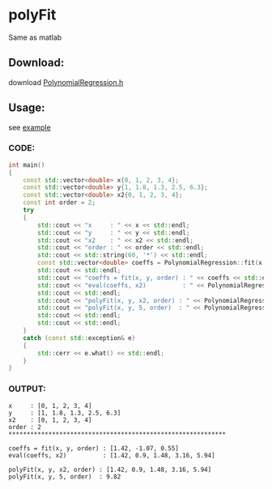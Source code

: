 # polyFit
Same as matlab

## Download:  
download [PolynomialRegression.h](https://github.com/MohammadRaziei/polyFit/raw/master/PolynomialRegression.h)  

## Usage:
see [example](https://github.com/MohammadRaziei/polyFit/raw/master/main.cpp)  

### CODE:  
```c++
int main()
{
    const std::vector<double> x{0, 1, 2, 3, 4};
    const std::vector<double> y{1, 1.8, 1.3, 2.5, 6.3};
    const std::vector<double> x2{0, 1, 2, 3, 4};
    const int order = 2;
    try
    {
        std::cout << "x     : " << x << std::endl;
        std::cout << "y     : " << y << std::endl;
        std::cout << "x2    : " << x2 << std::endl;
        std::cout << "order : " << order << std::endl;
        std::cout << std::string(60, '*') << std::endl;
        const std::vector<double> coeffs = PolynomialRegression::fit(x, y, order);
        std::cout << std::endl;
        std::cout << "coeffs = fit(x, y, order) : " << coeffs << std::endl;
        std::cout << "eval(coeffs, x2)          : " << PolynomialRegression::eval(coeffs, x2) << std::endl;
        std::cout << std::endl;
        std::cout << "polyFit(x, y, x2, order) : " << PolynomialRegression::polyFit(x, y, x2, order) << std::endl;
        std::cout << "polyFit(x, y, 5, order)  : " << PolynomialRegression::polyFit(x, y, 5., order) << std::endl;
        std::cout << std::endl;
        std::cout << std::endl;
    }
    catch (const std::exception& e)
    {
        std::cerr << e.what() << std::endl;
    }
}
```


### OUTPUT:  
```
x     : [0, 1, 2, 3, 4]
y     : [1, 1.8, 1.3, 2.5, 6.3]
x2    : [0, 1, 2, 3, 4]
order : 2
************************************************************

coeffs = fit(x, y, order) : [1.42, -1.07, 0.55]
eval(coeffs, x2)          : [1.42, 0.9, 1.48, 3.16, 5.94]

polyFit(x, y, x2, order) : [1.42, 0.9, 1.48, 3.16, 5.94]
polyFit(x, y, 5, order)  : 9.82
```
